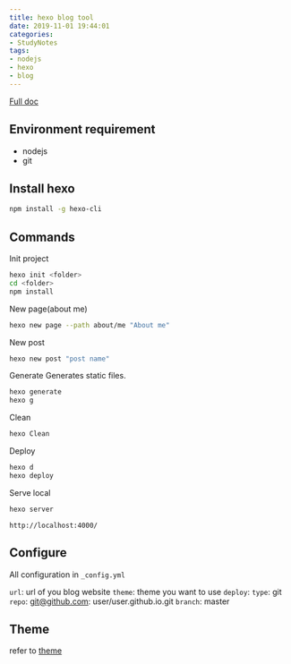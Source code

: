 ```yaml
---
title: hexo blog tool
date: 2019-11-01 19:44:01
categories:
- StudyNotes
tags:
- nodejs
- hexo
- blog
---
```


[Full doc](https://hexo.io/docs/)

## Environment requirement
* nodejs
* git

## Install hexo
```bash
npm install -g hexo-cli

```
## Commands
Init project
```bash
hexo init <folder>
cd <folder>
npm install

```

New page(about me)
```bash
hexo new page --path about/me "About me"

```

New post
```bash
hexo new post "post name"

```

Generate
Generates static files.
```bash
hexo generate
hexo g

```
Clean
```bash
hexo Clean

```
Deploy
```bash
hexo d
hexo deploy

```
Serve local
```bash
hexo server

```
`http://localhost:4000/`

## Configure
All configuration in `_config.yml`

`url`: url of you blog website
`theme`: theme you want to use
`deploy`:
    `type`: git
    `repo`: git@github.com: user/user.github.io.git
    `branch`: master

## Theme
refer to [theme](https://hexo.io/docs/themes)
